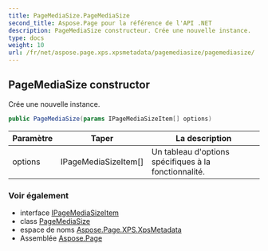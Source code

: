 ```yaml
---
title: PageMediaSize.PageMediaSize
second_title: Aspose.Page pour la référence de l'API .NET
description: PageMediaSize constructeur. Crée une nouvelle instance.
type: docs
weight: 10
url: /fr/net/aspose.page.xps.xpsmetadata/pagemediasize/pagemediasize/
---
```

## PageMediaSize constructor

Crée une nouvelle instance.

```csharp
public PageMediaSize(params IPageMediaSizeItem[] options)
```

| Paramètre | Taper | La description |
| --- | --- | --- |
| options | IPageMediaSizeItem[] | Un tableau d'options spécifiques à la fonctionnalité. |

### Voir également

* interface [IPageMediaSizeItem](../../pagemediasize.ipagemediasizeitem/)
* class [PageMediaSize](../)
* espace de noms [Aspose.Page.XPS.XpsMetadata](../../pagemediasize/)
* Assemblée [Aspose.Page](../../../)



